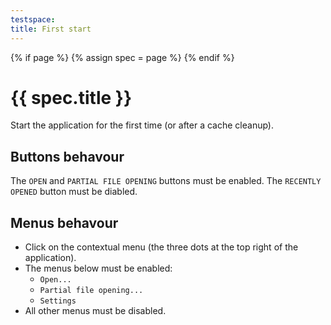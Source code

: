 ```yaml
---
testspace:
title: First start
---
```


{% if page %} {% assign spec = page %} {% endif %}

# {{ spec.title }}
Start the application for the first time (or after a cache cleanup).

## Buttons behavour
The `OPEN` and `PARTIAL FILE OPENING` buttons must be enabled.
The `RECENTLY OPENED` button must be diabled.

## Menus behavour
- Click on the contextual menu (the three dots at the top right of the application).
- The menus below must be enabled:
   - `Open...`
   - `Partial file opening...`
   - `Settings`
- All other menus must be disabled.
